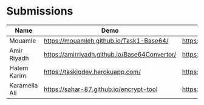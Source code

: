 # Submissions

| Name    | Demo               | Repo                       |
| ------- | ------------------ | -------------------------- |
| Mouamle | https://mouamleh.github.io/Task1-Base64/ | https://github.com/MouamleH/Task1-Base64 |
| Amir Riyadh | https://amirriyadh.github.io/Base64Convertor/ | https://github.com/amirriyadh/Base64Convertor |
| Hatem Karim | https://taskiqdev.herokuapp.com/ | https://github.com/HatemEn/Website-Base64 |
| Karamella Ali | https://sahar-87.github.io/encrypt-tool | https://github.com/sahar-87/encrypt-tool |


